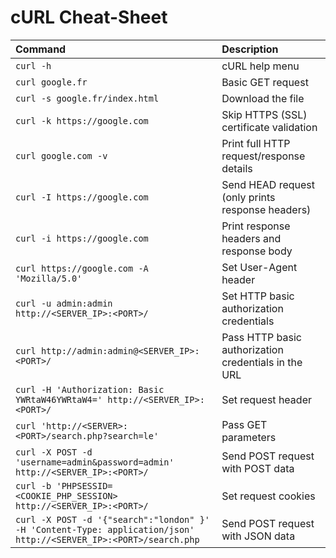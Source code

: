 # cURL Cheat-Sheet

| Command | Description |
|:---------|:--------|
| ```curl -h```| cURL help menu |
| ```curl google.fr```| Basic GET request |
| ```curl -s google.fr/index.html```| Download the file |
| ```curl -k https://google.com```| Skip HTTPS (SSL) certificate validation |
| ```curl google.com -v``` | Print full HTTP request/response details |
| ```curl -I https://google.com``` | Send HEAD request (only prints response headers) |
| ```curl -i https://google.com``` | Print response headers and response body |
| ```curl https://google.com -A 'Mozilla/5.0'``` | Set User-Agent header |
| ```curl -u admin:admin http://<SERVER_IP>:<PORT>/``` | Set HTTP basic authorization credentials |
| ```curl http://admin:admin@<SERVER_IP>:<PORT>/``` | Pass HTTP basic authorization credentials in the URL |
| ```curl -H 'Authorization: Basic YWRtaW46YWRtaW4=' http://<SERVER_IP>:<PORT>/``` | Set request header |
| ```curl 'http://<SERVER>:<PORT>/search.php?search=le'``` | Pass GET parameters |
| ```curl -X POST -d 'username=admin&password=admin' http://<SERVER_IP>:<PORT>/``` | Send POST request with POST data |
| ```curl -b 'PHPSESSID=<COOKIE_PHP_SESSION> http://<SERVER_IP>:<PORT>/``` | Set request cookies |
| ```curl -X POST -d '{"search":"london" }' -H 'Content-Type: application/json' http://<SERVER_IP>:<PORT>/search.php``` | Send POST request with JSON data |